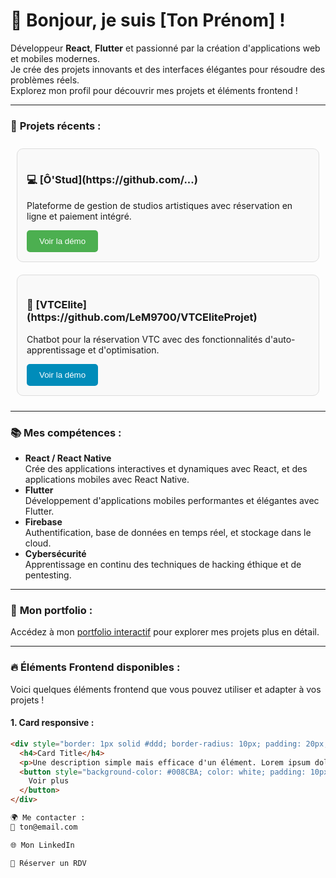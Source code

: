 # 👋 Bonjour, je suis **[Ton Prénom]** !

Développeur **React**, **Flutter** et passionné par la création d'applications web et mobiles modernes.  
Je crée des projets innovants et des interfaces élégantes pour résoudre des problèmes réels.  
Explorez mon profil pour découvrir mes projets et éléments frontend !

---

### 🚀 **Projets récents :**

<div style="display: flex; justify-content: space-around; flex-wrap: wrap;">
  <div style="flex: 1; min-width: 250px; margin: 10px; border: 1px solid #ddd; border-radius: 10px; padding: 15px; background-color: #f9f9f9;">
    <h3>💻 [Ô'Stud](https://github.com/...)</h3>
    <p>Plateforme de gestion de studios artistiques avec réservation en ligne et paiement intégré.</p>
    <a href="https://ostud.vercel.app/" target="_blank">
      <button style="background-color: #4CAF50; color: white; padding: 10px 20px; border: none; border-radius: 5px; cursor: pointer;">
        Voir la démo
      </button>
    </a>
  </div>
  <div style="flex: 1; min-width: 250px; margin: 10px; border: 1px solid #ddd; border-radius: 10px; padding: 15px; background-color: #f9f9f9;">
    <h3>📱 [VTCElite](https://github.com/LeM9700/VTCEliteProjet)</h3>
    <p>Chatbot pour la réservation VTC avec des fonctionnalités d'auto-apprentissage et d'optimisation.</p>
    <a href="https://vtcelite.com/" target="_blank">
      <button style="background-color: #008CBA; color: white; padding: 10px 20px; border: none; border-radius: 5px; cursor: pointer;">
        Voir la démo
      </button>
    </a>
  </div>
</div>

---

### 📚 **Mes compétences :**
- **React / React Native**  
  Crée des applications interactives et dynamiques avec React, et des applications mobiles avec React Native.
- **Flutter**  
  Développement d'applications mobiles performantes et élégantes avec Flutter.
- **Firebase**  
  Authentification, base de données en temps réel, et stockage dans le cloud.
- **Cybersécurité**  
  Apprentissage en continu des techniques de hacking éthique et de pentesting.

---

### 🎨 **Mon portfolio** :  
Accédez à mon [portfolio interactif](https://tonportfolio.com) pour explorer mes projets plus en détail.

---

### 🔥 **Éléments Frontend disponibles :**

Voici quelques éléments frontend que vous pouvez utiliser et adapter à vos projets !

#### 1. **Card responsive** :
```html
<div style="border: 1px solid #ddd; border-radius: 10px; padding: 20px; max-width: 300px;">
  <h4>Card Title</h4>
  <p>Une description simple mais efficace d'un élément. Lorem ipsum dolor sit amet.</p>
  <button style="background-color: #008CBA; color: white; padding: 10px 20px; border: none; border-radius: 5px;">
    Voir plus
  </button>
</div>

🌍 Me contacter :
📧 ton@email.com

🌐 Mon LinkedIn

📅 Réserver un RDV
